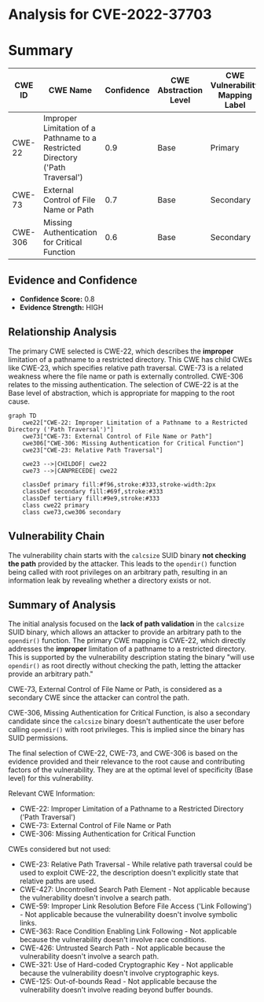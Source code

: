# Analysis for CVE-2022-37703

# Summary
| CWE ID | CWE Name | Confidence | CWE Abstraction Level | CWE Vulnerability Mapping Label | CWE-Vulnerability Mapping Notes |
|---|---|---|---|---|---|
| CWE-22 | Improper Limitation of a Pathname to a Restricted Directory ('Path Traversal') | 0.9 | Base | Primary | Allowed |
| CWE-73 | External Control of File Name or Path | 0.7 | Base | Secondary | Allowed |
| CWE-306 | Missing Authentication for Critical Function | 0.6 | Base | Secondary | Allowed |

## Evidence and Confidence

*   **Confidence Score:** 0.8
*   **Evidence Strength:** HIGH

## Relationship Analysis
The primary CWE selected is CWE-22, which describes the **improper** limitation of a pathname to a restricted directory. This CWE has child CWEs like CWE-23, which specifies relative path traversal. CWE-73 is a related weakness where the file name or path is externally controlled. CWE-306 relates to the missing authentication. The selection of CWE-22 is at the Base level of abstraction, which is appropriate for mapping to the root cause.

```mermaid
graph TD
    cwe22["CWE-22: Improper Limitation of a Pathname to a Restricted Directory ('Path Traversal')"]
    cwe73["CWE-73: External Control of File Name or Path"]
    cwe306["CWE-306: Missing Authentication for Critical Function"]
    cwe23["CWE-23: Relative Path Traversal"]

    cwe23 -->|CHILDOF| cwe22
    cwe73 -->|CANPRECEDE| cwe22
    
    classDef primary fill:#f96,stroke:#333,stroke-width:2px
    classDef secondary fill:#69f,stroke:#333
    classDef tertiary fill:#9e9,stroke:#333
    class cwe22 primary
    class cwe73,cwe306 secondary
```

## Vulnerability Chain
The vulnerability chain starts with the `calcsize` SUID binary **not checking the path** provided by the attacker. This leads to the `opendir()` function being called with root privileges on an arbitrary path, resulting in an information leak by revealing whether a directory exists or not.

## Summary of Analysis
The initial analysis focused on the **lack of path validation** in the `calcsize` SUID binary, which allows an attacker to provide an arbitrary path to the `opendir()` function. The primary CWE mapping is CWE-22, which directly addresses the **improper** limitation of a pathname to a restricted directory. This is supported by the vulnerability description stating the binary "will use `opendir()` as root directly without checking the path, letting the attacker provide an arbitrary path."

CWE-73, External Control of File Name or Path, is considered as a secondary CWE since the attacker can control the path.

CWE-306, Missing Authentication for Critical Function, is also a secondary candidate since the `calcsize` binary doesn't authenticate the user before calling `opendir()` with root privileges. This is implied since the binary has SUID permissions.

The final selection of CWE-22, CWE-73, and CWE-306 is based on the evidence provided and their relevance to the root cause and contributing factors of the vulnerability. They are at the optimal level of specificity (Base level) for this vulnerability.

Relevant CWE Information:
- CWE-22: Improper Limitation of a Pathname to a Restricted Directory ('Path Traversal')
- CWE-73: External Control of File Name or Path
- CWE-306: Missing Authentication for Critical Function

CWEs considered but not used:
- CWE-23: Relative Path Traversal - While relative path traversal could be used to exploit CWE-22, the description doesn't explicitly state that relative paths are used.
- CWE-427: Uncontrolled Search Path Element - Not applicable because the vulnerability doesn't involve a search path.
- CWE-59: Improper Link Resolution Before File Access ('Link Following') - Not applicable because the vulnerability doesn't involve symbolic links.
- CWE-363: Race Condition Enabling Link Following - Not applicable because the vulnerability doesn't involve race conditions.
- CWE-426: Untrusted Search Path - Not applicable because the vulnerability doesn't involve a search path.
- CWE-321: Use of Hard-coded Cryptographic Key - Not applicable because the vulnerability doesn't involve cryptographic keys.
- CWE-125: Out-of-bounds Read - Not applicable because the vulnerability doesn't involve reading beyond buffer bounds.